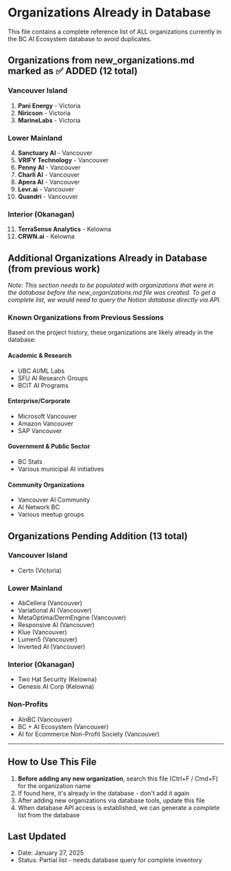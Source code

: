 # Organizations Already in Database

This file contains a complete reference list of ALL organizations currently in the BC AI Ecosystem database to avoid duplicates.

## Organizations from new_organizations.md marked as ✅ ADDED (12 total)

### Vancouver Island
1. **Pani Energy** - Victoria
2. **Niricson** - Victoria  
3. **MarineLabs** - Victoria

### Lower Mainland
4. **Sanctuary AI** - Vancouver
5. **VRIFY Technology** - Vancouver
6. **Penny AI** - Vancouver
7. **Charli AI** - Vancouver
8. **Apera AI** - Vancouver
9. **Levr.ai** - Vancouver
10. **Quandri** - Vancouver

### Interior (Okanagan)
11. **TerraSense Analytics** - Kelowna
12. **CRWN.ai** - Kelowna

## Additional Organizations Already in Database (from previous work)

*Note: This section needs to be populated with organizations that were in the database before the new_organizations.md file was created. To get a complete list, we would need to query the Notion database directly via API.*

### Known Organizations from Previous Sessions
Based on the project history, these organizations are likely already in the database:

#### Academic & Research
- UBC AI/ML Labs
- SFU AI Research Groups
- BCIT AI Programs

#### Enterprise/Corporate
- Microsoft Vancouver
- Amazon Vancouver
- SAP Vancouver

#### Government & Public Sector
- BC Stats
- Various municipal AI initiatives

#### Community Organizations
- Vancouver AI Community
- AI Network BC
- Various meetup groups

## Organizations Pending Addition (13 total)

### Vancouver Island
- Certn (Victoria)

### Lower Mainland
- AbCellera (Vancouver)
- Variational AI (Vancouver)
- MetaOptima/DermEngine (Vancouver)
- Responsive AI (Vancouver)
- Klue (Vancouver)
- Lumen5 (Vancouver)
- Inverted AI (Vancouver)

### Interior (Okanagan)
- Two Hat Security (Kelowna)
- Genesis AI Corp (Kelowna)

### Non-Profits
- AInBC (Vancouver)
- BC + AI Ecosystem (Vancouver)
- AI for Ecommerce Non-Profit Society (Vancouver)

---

## How to Use This File

1. **Before adding any new organization**, search this file (Ctrl+F / Cmd+F) for the organization name
2. If found here, it's already in the database - don't add it again
3. After adding new organizations via database tools, update this file
4. When database API access is established, we can generate a complete list from the database

## Last Updated
- Date: January 27, 2025
- Status: Partial list - needs database query for complete inventory